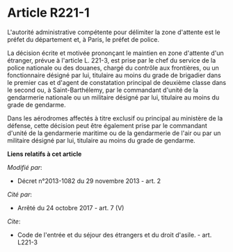 # Article R221-1

L'autorité administrative compétente pour délimiter la zone d'attente est le préfet du département et, à Paris, le préfet de
police. 

La décision écrite et motivée prononçant le maintien en zone d'attente d'un étranger, prévue à l'article L. 221-3, est prise
par le chef du service de la police nationale ou des douanes, chargé du contrôle aux frontières, ou un fonctionnaire désigné
par lui, titulaire au moins du grade de brigadier dans le premier cas et d'agent de constatation principal de deuxième classe
dans le second ou, à Saint-Barthélemy, par le commandant d'unité de la gendarmerie nationale ou un militaire désigné par lui,
titulaire au moins du grade de gendarme.

Dans les aérodromes affectés à titre exclusif ou principal au ministère de la défense, cette décision peut être également
prise par le commandant d'unité de la gendarmerie maritime ou de la gendarmerie de l'air ou par un militaire désigné par lui,
titulaire au moins du grade de gendarme.

**Liens relatifs à cet article**

_Modifié par_:

  - Décret n°2013-1082 du 29 novembre 2013 - art. 2

_Cité par_:

  - Arrêté du 24 octobre 2017 - art. 7 (V)

_Cite_:

  - Code de l'entrée et du séjour des étrangers et du droit d'asile. - art. L221-3
